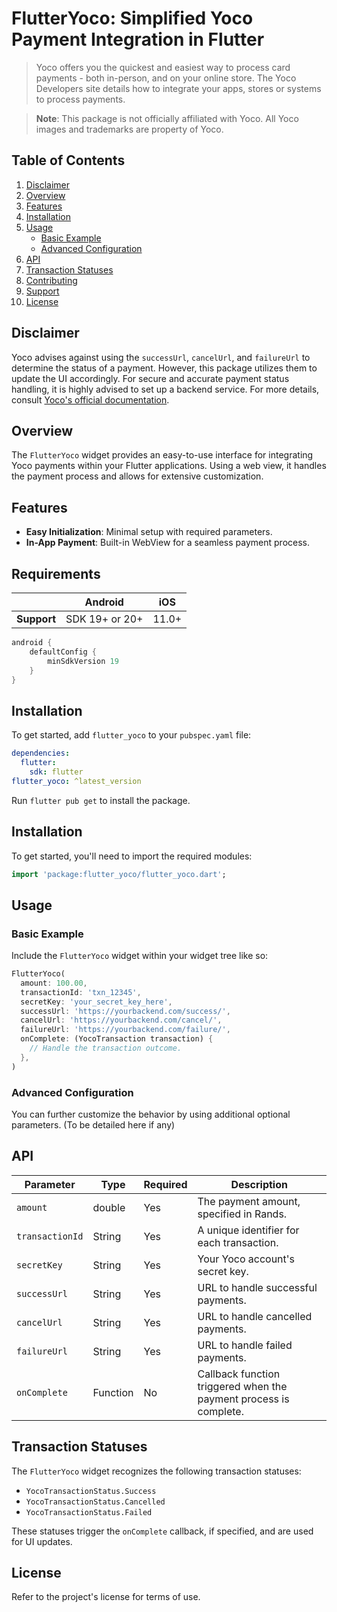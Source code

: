 # FlutterYoco: Simplified Yoco Payment Integration in Flutter

> Yoco offers you the quickest and easiest way to process card payments - both in-person, and on your online store. The Yoco Developers site details how to integrate your apps, stores or systems to process payments.

> **Note**: This package is not officially affiliated with Yoco. All Yoco images and trademarks are property of Yoco.

## Table of Contents

1. [Disclaimer](#disclaimer)
2. [Overview](#overview)
3. [Features](#features)
4. [Installation](#installation)
5. [Usage](#usage)
    - [Basic Example](#basic-example)
    - [Advanced Configuration](#advanced-configuration)
6. [API](#api)
7. [Transaction Statuses](#transaction-statuses)
8. [Contributing](#contributing)
9. [Support](#support)
10. [License](#license)

## Disclaimer

Yoco advises against using the `successUrl`, `cancelUrl`, and `failureUrl` to determine the status of a payment. However, this package utilizes them to update the UI accordingly. For secure and accurate payment status handling, it is highly advised to set up a backend service. For more details, consult [Yoco's official documentation](https://developer.yoco.com/online/api-reference/checkout/getting-started).

## Overview

The `FlutterYoco` widget provides an easy-to-use interface for integrating Yoco payments within your Flutter applications. Using a web view, it handles the payment process and allows for extensive customization.

## Features

- **Easy Initialization**: Minimal setup with required parameters.
- **In-App Payment**: Built-in WebView for a seamless payment process.

## Requirements

|             | Android        | iOS   |
|-------------|----------------|-------|
| **Support** | SDK 19+ or 20+ | 11.0+ |

```groovy
android {
    defaultConfig {
        minSdkVersion 19
    }
}
```

## Installation

To get started, add `flutter_yoco` to your `pubspec.yaml` file:

```yaml
dependencies:
  flutter:
    sdk: flutter
flutter_yoco: ^latest_version
```

Run `flutter pub get` to install the package.

## Installation

To get started, you'll need to import the required modules:

```dart
import 'package:flutter_yoco/flutter_yoco.dart';
```

## Usage

### Basic Example

Include the `FlutterYoco` widget within your widget tree like so:

```dart
FlutterYoco(
  amount: 100.00,
  transactionId: 'txn_12345',
  secretKey: 'your_secret_key_here',
  successUrl: 'https://yourbackend.com/success/',
  cancelUrl: 'https://yourbackend.com/cancel/',
  failureUrl: 'https://yourbackend.com/failure/',
  onComplete: (YocoTransaction transaction) {
    // Handle the transaction outcome.
  },
)
```

### Advanced Configuration

You can further customize the behavior by using additional optional parameters. (To be detailed here if any)

## API

| Parameter       | Type    | Required | Description                                                             |
| --------------- | ------- | -------- | ----------------------------------------------------------------------- |
| `amount`        | double  | Yes      | The payment amount, specified in Rands.                                  |
| `transactionId` | String  | Yes      | A unique identifier for each transaction.                                |
| `secretKey`     | String  | Yes      | Your Yoco account's secret key.                                          |
| `successUrl`    | String  | Yes      | URL to handle successful payments.                                       |
| `cancelUrl`     | String  | Yes      | URL to handle cancelled payments.                                        |
| `failureUrl`    | String  | Yes      | URL to handle failed payments.                                           |
| `onComplete`    | Function| No       | Callback function triggered when the payment process is complete.        |

## Transaction Statuses

The `FlutterYoco` widget recognizes the following transaction statuses:

- `YocoTransactionStatus.Success`
- `YocoTransactionStatus.Cancelled`
- `YocoTransactionStatus.Failed`

These statuses trigger the `onComplete` callback, if specified, and are used for UI updates.

## License

Refer to the project's license for terms of use.
